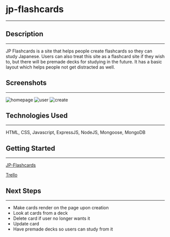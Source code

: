# jp-flashcards

---

## Description

---

JP Flashcards is a site that helps people create flashcards so they can study Japanese.
Users can also treat this site as a flashcard site if they wish to, but there will be premade
decks for studying in the future. It has a basic layout which helps people not get distracted as well.

## Screenshots

---

![homepage](https://i.imgur.com/WLMiYtr.png)
![user](https://i.imgur.com/3Oz0O2l.png)
![create](https://i.imgur.com/1FfTmFc.png)

## Technologies Used

---

HTML, CSS, Javascript, ExpressJS, NodeJS, Mongoose, MongoDB

## Getting Started

---

[JP-Flashcards](https://jp-flashcards.herokuapp.com/)

[Trello](https://trello.com/b/Bu1iPqvq/learning-japanese)

## Next Steps

---

- Make cards render on the page upon creation
- Look at cards from a deck
- Delete card if user no longer wants it
- Update card
- Have premade decks so users can study from it
